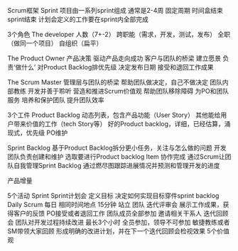 Scrum框架
Sprint
项目由一系列sprint组成
通常是2-4周
固定周期
时间盒结束sprint结束
计划会定义的工作要在sprint内全部完成

3个角色
The developer 
	人数（7+-2）
	跨职能（需求，开发，测试，发布）
	全职（做同一个项目）
	自组织（扁平）

The Product Owner
	产品决策
	驱动产品走向成功
	客户与团队的桥梁
	建立愿景
	负责‘做什么’
	对Product Backlog排优先级
	决定发布日期
	接受和退回工作成果

The Scrum Master
	管理层与团队的桥梁
	帮助团队做决定，自己不做决定
	团队内部教练
	开发并善于聆听
	营造和推进Scrum价值观
	帮助团队移除障碍
	为PO和团队服务
	培养和保护团队
	提升团队效率

3个工件
Product Backlog
	动态列表，包含产品功能（User Story）
	其他能给用户带来价值的工作（tech Story等）
	好的Product backlog，详细，已经估算，涌现式，优先级
	PO维护

Sprint Backlog
	基于Product Backlog拆分更小任务，关注与怎么做的问题
	开发团队负责创建和维护
	选取要进行Product backlog Item
	协作完成
	通过Scrum让团队自我管理Sprint Backlog
	通过燃尽图跟踪进展情况并预测和管理开发的进度

产品增量

5个活动
	Sprint
	Sprint计划会
		定义目标
		决定如何实现目标穿件sprint backlog
	Daily Scrum
		每日
		相同时间地点
		15分钟
		站立
		团队
	迭代评审会
		展示工作成果，获得客户的反馈
		PO接受或者退回工作
		团队成员全部参加
		邀请相关干系人
	迭代回顾会
		团队对开发过程持续改进
		最长3个小时
		全员参加，领导不可参加
		敏捷教练或者SM带领大家回顾
		形成明确的改进计划，并在下一个迭代回顾会检视效果
5个价值观 